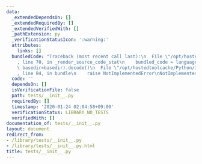 ```yaml
---
data:
  _extendedDependsOn: []
  _extendedRequiredBy: []
  _extendedVerifiedWith: []
  _pathExtension: py
  _verificationStatusIcon: ':warning:'
  attributes:
    links: []
  bundledCode: "Traceback (most recent call last):\n  File \"/opt/hostedtoolcache/Python/3.8.5/x64/lib/python3.8/site-packages/onlinejudge_verify/documentation/build.py\"\
    , line 70, in _render_source_code_stat\n    bundled_code = language.bundle(stat.path,\
    \ basedir=basedir).decode()\n  File \"/opt/hostedtoolcache/Python/3.8.5/x64/lib/python3.8/site-packages/onlinejudge_verify/languages/python.py\"\
    , line 84, in bundle\n    raise NotImplementedError\nNotImplementedError\n"
  code: ''
  dependsOn: []
  isVerificationFile: false
  path: tests/__init__.py
  requiredBy: []
  timestamp: '2020-01-24 02:04:58+09:00'
  verificationStatus: LIBRARY_NO_TESTS
  verifiedWith: []
documentation_of: tests/__init__.py
layout: document
redirect_from:
- /library/tests/__init__.py
- /library/tests/__init__.py.html
title: tests/__init__.py
---
```

